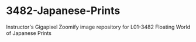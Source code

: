 # 3482-Japanese-Prints

Instructor's Gigapixel Zoomify image repository for L01-3482 Floating World of Japanese Prints
